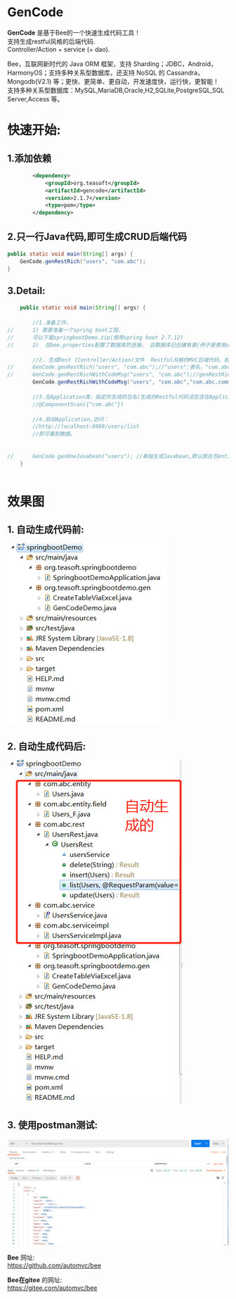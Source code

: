 
GenCode
=========
**GenCode** 是基于Bee的一个快速生成代码工具！  
支持生成restful风格的后端代码.  
Controller/Action + service (+ dao).  

Bee，互联网新时代的 Java ORM 框架，支持 Sharding；JDBC，Android，HarmonyOS；支持多种关系型数据库，还支持 NoSQL 的 Cassandra，Mongodb(V2.1) 等；更快、更简单、更自动，开发速度快，运行快，更智能！  
支持多种关系型数据库：MySQL,MariaDB,Oracle,H2,SQLite,PostgreSQL,SQL Server,Access 等。     

快速开始:
=========	
## 1.添加依赖     
```xml
		<dependency>
			<groupId>org.teasoft</groupId>
			<artifactId>gencode</artifactId>
			<version>2.1.7</version>
			<type>pom</type>
		</dependency>
```

## 2.只一行Java代码,即可生成CRUD后端代码     

```java
public static void main(String[] args) {
	GenCode.genRestRich("users", "com.abc");
}
```

## 3.Detail: 

```java
	public static void main(String[] args) {
		
		//1.准备工作，
//		1) 需要准备一个spring boot工程。
//		可以下载springbootDemo.zip(使用spring boot 2.7.12)
//		2)  在bee.properties配置了数据库的连接， 且数据库已创建有表(例子是使用users表)
		
		//2. 生成Rest (Controller/Action)文件  Restful风格的MVC后端代码，前后端分离
//		GenCode.genRestRich("users", "com.abc");//"users":表名，"com.abc"：包名
//		GenCode.genRestRichWithCodeMsg("users", "com.abc");//genRestRichWithCodeMsg生成的Rest类，是用指定的编码和信息，适用于大型项目
		GenCode.genRestRichWithCodeMsg("users", "com.abc","com.abc.comm");//"users":表名，"com.abc"：包名， "com.abc.comm"：指定自定义的Const名所在的包
		
		//3.在Application类，指定你生成的包名(生成的Restful代码没包含在Application类的路径下，则需要配置)
		//@ComponentScan({"com.abc"})
		
		//4.启动Application,访问：
		//http://localhost:8088/users/list
		//即可看到数据。
		
		
//		GenCode.genOneJavabean("users"); //单独生成Javabean,默认放在包entity
	}
	
```

效果图
=========	
## 1. 自动生成代码前:  
<img src="gen-before.png">  

## 2. 自动生成代码后:  
<img src="gen-after.png">  

## 3. 使用postman测试:  
<img src="postman-test.png">  
  

**Bee** 网址:  
https://github.com/automvc/bee  

**Bee在gitee** 的网址:  
https://gitee.com/automvc/bee
